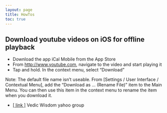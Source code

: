 ```yaml
---
layout: page
title: HowTos
toc: true
---
```


## Download youtube videos on iOS for offline playback

* Download the app iCal Mobile from the App Store
* From http://www.youtube.com, navigate to the video and start playing it
* Tap and hold. In the context menu, select “Download”

Note: The default file name isn’t useable. From [Settings / User Interface / Contextual Menu], add the “Download as … (Rename File)” item to the Main Menu. You can then use this item in the context menu to rename the item when you download it.   

* [[ link ]][sg] Vedic Wisdom yahoo group

[sg]: https://snapguide.com/guides/download-youtube-video-on-ipad/


